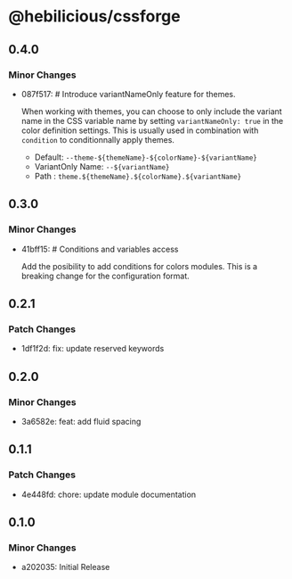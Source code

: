 # @hebilicious/cssforge

## 0.4.0

### Minor Changes

- 087f517: # Introduce variantNameOnly feature for themes.

  When working with themes, you can choose to only include the variant name in the CSS variable name by setting
  `variantNameOnly: true` in the color definition settings. This is usually used in combination with `condition` to conditionnally apply themes.

  - Default: `--theme-${themeName}-${colorName}-${variantName}`
  - VariantOnly Name: `--${variantName}`
  - Path : `theme.${themeName}.${colorName}.${variantName}`

## 0.3.0

### Minor Changes

- 41bff15: # Conditions and variables access

  Add the posibility to add conditions for colors modules. This is a breaking change for the
  configuration format.

## 0.2.1

### Patch Changes

- 1df1f2d: fix: update reserved keywords

## 0.2.0

### Minor Changes

- 3a6582e: feat: add fluid spacing

## 0.1.1

### Patch Changes

- 4e448fd: chore: update module documentation

## 0.1.0

### Minor Changes

- a202035: Initial Release
